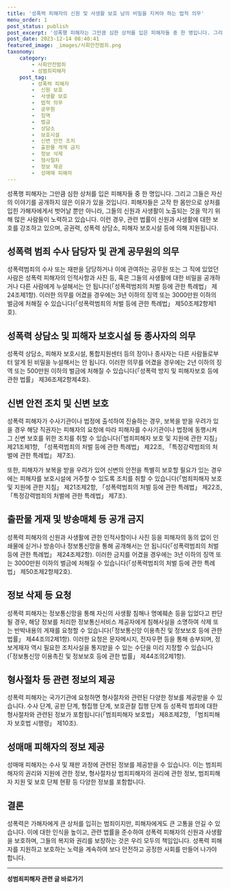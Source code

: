 ```yaml
---
title: '성폭력 피해자의 신원 및 사생활 보호 남의 비밀을 지켜야 하는 법적 의무'
menu_order: 1
post_status: publish
post_excerpt: '성폭행 피해자는 그만큼 심한 상처를 입은 피해자들 중 한 명입니다. 그리고 그들은 자신의 이야기를 공개하지 않은 이유가 있을 것입니다. 피해자들은 고작 한 몸만으로 상처를 입힌 가해자에게서 벗어날 뿐만 아니라, 그들의 신원과 사생활이 노출되는 것을 막기 위해 많은 사람들이 노력하고 있습니다. 이런 경우, 관련 법률이 신원과 사생활에 대한 보호를 강조하고 있으며, 공권력, 성폭력 상담소, 피해자 보호시설 등에 의해 지원됩니다.'
post_date: 2023-12-14 08:40:41
featured_image: _images/사회안전범죄.png
taxonomy:
    category:
        - 사회안전범죄
        - 성범죄피해자
    post_tag:
        - 성폭력 피해자
        -  신원 보호
        -  사생활 보호
        -  법적 의무
        -  공무원
        -  징역
        -  벌금
        -  상담소
        -  보호시설
        -  신변 안전 조치
        -  출판물 게재 금지
        -  정보 삭제
        -  형사절차
        -  정보 제공
        -  성매매 피해자
---
```



성폭행 피해자는 그만큼 심한 상처를 입은 피해자들 중 한 명입니다. 그리고 그들은 자신의 이야기를 공개하지 않은 이유가 있을 것입니다. 피해자들은 고작 한 몸만으로 상처를 입힌 가해자에게서 벗어날 뿐만 아니라, 그들의 신원과 사생활이 노출되는 것을 막기 위해 많은 사람들이 노력하고 있습니다. 이런 경우, 관련 법률이 신원과 사생활에 대한 보호를 강조하고 있으며, 공권력, 성폭력 상담소, 피해자 보호시설 등에 의해 지원됩니다.

## 성폭력 범죄 수사 담당자 및 관계 공무원의 의무

성폭력범죄의 수사 또는 재판을 담당하거나 이에 관여하는 공무원 또는 그 직에 있었던 사람은 성폭력 피해자의 인적사항과 사진 등, 혹은 그들의 사생활에 대한 비밀을 공개하거나 다른 사람에게 누설해서는 안 됩니다(「성폭력범죄의 처벌 등에 관한 특례법」 제24조제1항). 이러한 의무를 어겼을 경우에는 3년 이하의 징역 또는 3000만원 이하의 벌금에 처해질 수 있습니다(「성폭력범죄의 처벌 등에 관한 특례법」 제50조제2항제1호).

## 성폭력 상담소 및 피해자 보호시설 등 종사자의 의무

성폭력 상담소, 피해자 보호시설, 통합지원센터 등의 장이나 종사자는 다른 사람들로부터 알게 된 비밀을 누설해서는 안 됩니다. 이러한 의무를 어겼을 경우에는 2년 이하의 징역 또는 500만원 이하의 벌금에 처해질 수 있습니다(「성폭력 방지 및 피해자보호 등에 관한 법률」 제36조제2항제4호).

## 신변 안전 조치 및 신변 보호

성폭력 피해자가 수사기관이나 법정에 출석하여 진술하는 경우, 보복을 받을 우려가 있을 경우 해당 직권자는 피해자의 요청에 따라 피해자를 수사기관이나 법정에 동행시켜 그 신변 보호를 위한 조치를 취할 수 있습니다(「범죄피해자 보호 및 지원에 관한 지침」 제21조제1항, 「성폭력범죄의 처벌 등에 관한 특례법」 제22조, 「특정강력범죄의 처벌에 관한 특례법」 제7조).

또한, 피해자가 보복을 받을 우려가 있어 신변의 안전을 특별히 보호할 필요가 있는 경우에는 피해자를 보호시설에 거주할 수 있도록 조치를 취할 수 있습니다(「범죄피해자 보호 및 지원에 관한 지침」 제21조제2항, 「성폭력범죄의 처벌 등에 관한 특례법」 제22조, 「특정강력범죄의 처벌에 관한 특례법」 제7조).

## 출판물 게재 및 방송매체 등 공개 금지

성폭력 피해자의 신원과 사생활에 관한 인적사항이나 사진 등을 피해자의 동의 없이 인쇄물에 싣거나 방송이나 정보통신망을 통해 공개해서는 안 됩니다(「성폭력범죄의 처벌 등에 관한 특례법」 제24조제2항). 이러한 금지를 어겼을 경우에는 3년 이하의 징역 또는 3000만원 이하의 벌금에 처해질 수 있습니다(「성폭력범죄의 처벌 등에 관한 특례법」 제50조제2항제2호).

## 정보 삭제 등 요청

성폭력 피해자는 정보통신망을 통해 자신의 사생활 침해나 명예훼손 등을 입었다고 판단될 경우, 해당 정보를 처리한 정보통신서비스 제공자에게 침해사실을 소명하여 삭제 또는 반박내용의 게재를 요청할 수 있습니다(「정보통신망 이용촉진 및 정보보호 등에 관한 법률」 제44조의2제1항). 이러한 요청은 문자메시지, 전자우편 등을 통해 송부되며, 정보게재자 역시 필요한 조치사실을 통지받을 수 있는 수단을 미리 지정할 수 있습니다(「정보통신망 이용촉진 및 정보보호 등에 관한 법률」 제44조의2제1항).

## 형사절차 등 관련 정보의 제공

성폭력 피해자는 국가기관에 요청하면 형사절차와 관련된 다양한 정보를 제공받을 수 있습니다. 수사 단계, 공판 단계, 형집행 단계, 보호관찰 집행 단계 등 성폭력 범죄에 대한 형사절차와 관련된 정보가 포함됩니다(「범죄피해자 보호법」 제8조제2항, 「범죄피해자 보호법 시행령」 제10조).

## 성매매 피해자의 정보 제공

성매매 피해자는 수사 및 재판 과정에 관련된 정보를 제공받을 수 있습니다. 이는 범죄피해자의 권리와 지원에 관한 정보, 형사절차상 범죄피해자의 권리에 관한 정보, 범죄피해자 지원 및 보호 단체 현황 등 다양한 정보를 포함합니다.

## 결론

성폭력은 가해자에게 큰 상처를 입히는 범죄이지만, 피해자에게도 큰 고통을 안길 수 있습니다. 이에 대한 인식을 높이고, 관련 법률을 준수하여 성폭력 피해자의 신원과 사생활을 보호하며, 그들의 복지와 권리를 보장하는 것은 우리 모두의 책임입니다. 성폭력 피해자를 지원하고 보호하는 노력을 계속하여 보다 안전하고 공정한 사회를 만들어 나가야 합니다.
<!-- wp:separator -->
<hr class="wp-block-separator has-alpha-channel-opacity"/>
<!-- /wp:separator -->

<!-- wp:group {"backgroundColor":"base","layout":{"type":"constrained"}} -->
<div class="wp-block-group has-base-background-color has-background"><!-- wp:paragraph {"align":"center","fontSize":"medium"} -->
<p class="has-text-align-center has-large-font-size"><strong>성범죄피해자 관련 글 바로가기</strong></p>
<!-- /wp:paragraph -->


<!-- wp:latest-posts
{"categories":[{"id":30925,"count":19,"description":"","link":"https://uknowlaw.com/category/%ec%84%b1%eb%b2%94%ec%a3%84%ed%94%bc%ed%95%b4%ec%9e%90/","name":"성범죄피해자","slug":"성범죄피해자","taxonomy":"category","parent":0,"meta":[],"_links":{"self":[{"href":"https://uknowlaw.com/wp-json/wp/v2/categories/30925"}],"collection":[{"href":"https://uknowlaw.com/wp-json/wp/v2/categories"}],"about":[{"href":"https://uknowlaw.com/wp-json/wp/v2/taxonomies/category"}],"wp:post_type":[{"href":"https://uknowlaw.com/wp-json/wp/v2/posts?categories=30925"}],"curies":[{"name":"wp","href":"https://api.w.org/{rel}","templated":true}]}}],"postsToShow":100,"excerptLength":28,"postLayout":"grid","columns":2,"featuredImageAlign":"left","featuredImageSizeSlug":"large","fontSize":"small"} /--></div>
<!-- /wp:group -->